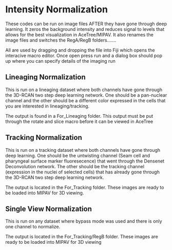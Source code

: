 # Intensity Normalization

These codes can be run on image files AFTER they have gone through deep learning. It zeros the background intensity and reduces signal to levels that allows for the best visualization in AceTree/MIPAV. It also renames the image files and switches the RegA/RegB folders.......

All are used by dragging and dropping the file into Fiji which opens the interacive macro editor. Once open press run and a dialog box should pop up where you can specify details of the imaging run

## Lineaging Normalization

This is run on a lineaging dataset where both channels have gone through the 3D-RCAN two step deep learning network. One should be a pan-nuclear channel and the other should be  a different color expressed in the cells that you are interested in lineaging/tracking.

The output is found in a For_Lineaging folder. This output must be put through the rotate and slice macro before it can be viewed in AceTree

## Tracking Normalization

This is run on a tracking dataset where both channels have gone through deep learning. One should be the untwisting channel (Seam cell and pharyngeal surface marker fluoresecence) that went through the Densenet Deconvolution network. The other should be the tracking channel (expression in the nuclei of selected cells) that has already gone through the 3D-RCAN two step deep learning network.

The output is located in the For_Tracking folder. These images are ready to be loaded into MIPAV for 3D viewing.

## Single View Normalization

This is run on any dataset where bypass mode was used and there is only one channel to normalize. 


The output is located in the For_Tracking/RegB folder. These images are ready to be loaded into MIPAV for 3D viewing



